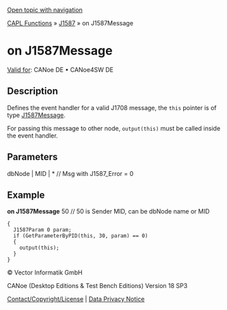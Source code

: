 [Open topic with navigation](../../../../../CANoeDEFamily.htm#Topics/CAPLFunctions/J1587/EventHandler/CAPLfunctionOnJ1587Message.md)

[CAPL Functions](../../CAPLfunctions.md) » [J1587](../CAPLfunctionsJ1587Overview.md) » on J1587Message

# on J1587Message

[Valid for](../../../Shared/FeatureAvailability.md):  CANoe DE • CANoe4SW DE

## Description

Defines the event handler for a valid J1708 message, the `this` pointer is of type [J1587Message](../../../Shared/CAPL/General/J1587Message.md).

For passing this message to other node, `output(this)` must be called inside the event handler.

## Parameters

dbNode | MID | * // Msg with J1587_Error = 0

## Example

**on J1587Message** 50 // 50 is Sender MID, can be dbNode name or MID
```
{
  J1587Param 0 param;
  if (GetParameterByPID(this, 30, param) == 0)
  {
    output(this);
  }
}
```

© Vector Informatik GmbH

CANoe (Desktop Editions & Test Bench Editions) Version 18 SP3

[Contact/Copyright/License](../../../Shared/ContactCopyrightLicense.md) | [Data Privacy Notice](https://www.vector.com/int/en/company/get-info/privacy-policy/)